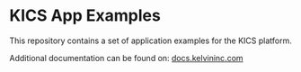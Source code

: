 # KICS App Examples
This repository contains a set of application examples for the KICS platform.

Additional documentation can be found on: [docs.kelvininc.com](https://docs.kelvininc.com)